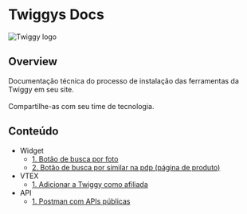 # Twiggys Docs

![Twiggy logo](https://dashboard.twiggys.cc/twiggy_black.png)

## Overview
Documentação técnica do processo de instalação das ferramentas da Twiggy em seu site.
</br></br>Compartilhe-as com seu time de tecnologia.

## Conteúdo
* Widget
  * [1. Botão de busca por foto](widget/search-button/README.md)
  * [2. Botão de busca por similar na pdp (página de produto)](widget/similar-button/README.md)
* VTEX
  * [1. Adicionar a Twiggy como afiliada](vtex/affiliates/README.md)
* API
  * [1. Postman com APIs públicas](https://documenter.getpostman.com/view/21579584/UzBpLRbx)
